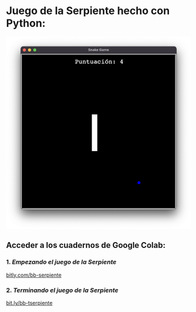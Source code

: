 # **Juego de la Serpiente hecho con Python**:

![Imagen del juego del Snake](/static/snake.png?raw=true)

## Acceder a los cuadernos de Google Colab:
### 1. *Empezando el juego de la Serpiente*
<a href="https://bit.ly/bb-serpiente" target="_blank">bitly.com/bb-serpiente</a>


### 2. *Terminando el juego de la Serpiente*
<a href="https://bit.ly/bb-tserpiente" target="_blank">bit.ly/bb-tserpiente</a>



